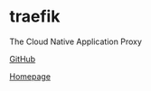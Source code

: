 # traefik

The Cloud Native Application Proxy

[GitHub](https://github.com/traefik/traefik)

[Homepage](https://traefik.io/)

